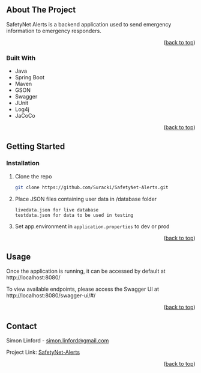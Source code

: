 <!-- ABOUT THE PROJECT -->
## About The Project

SafetyNet Alerts is a backend application used to send emergency information to emergency responders. 

<p align="right">(<a href="#top">back to top</a>)</p>



### Built With

* Java
* Spring Boot
* Maven
* GSON
* Swagger
* JUnit
* Log4j
* JaCoCo

<p align="right">(<a href="#top">back to top</a>)</p>



<!-- GETTING STARTED -->
## Getting Started

### Installation

1. Clone the repo
   ```sh
   git clone https://github.com/Suracki/SafetyNet-Alerts.git
   ```
2. Place JSON files containing user data in /database folder
   ```
   livedata.json for live database
   testdata.json for data to be used in testing
   ```
3. Set app.environment in `application.properties` to dev or prod


<p align="right">(<a href="#top">back to top</a>)</p>



<!-- USAGE EXAMPLES -->
## Usage

Once the application is running, it can be accessed by default at http://localhost:8080/

To view available endpoints, please access the Swagger UI at http://localhost:8080/swagger-ui/#/

<p align="right">(<a href="#top">back to top</a>)</p>


<!-- CONTACT -->
## Contact

Simon Linford - simon.linford@gmail.com

Project Link: [SafetyNet-Alerts](https://github.com/Suracki/SafetyNet-Alerts)

<p align="right">(<a href="#top">back to top</a>)</p>

